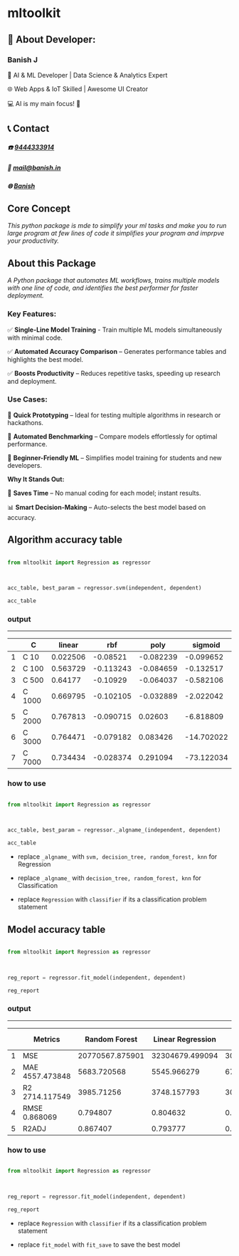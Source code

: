 
#  mltoolkit

  

##  💫 About Developer:

  

###  Banish J

  

🤖 AI & ML Developer | Data Science & Analytics Expert

🌐 Web Apps & IoT Skilled | Awesome UI Creator

💻 AI is my main focus! 👾

  

##  📞 Contact

#####  **☎️**  [9444333914](tel:9444333914)

#####  **📧**  [mail@banish.in](mailto:mail@banish.in)

#####  **🌐**  [Banish](https://www.banish.in)

  

##  Core Concept

*This python package is mde to simplify your ml tasks and make you to run large program at few lines of code it simplifies your program and imprpve your productivity.*

## About this Package

*A Python package that automates ML workflows, trains multiple models with one line of code, and identifies the best performer for faster deployment.*

### Key Features:

✅ **Single-Line Model Training** - Train multiple ML models simultaneously with minimal code.

✅ **Automated Accuracy Comparison** – Generates performance tables and highlights the best model.

✅ **Boosts Productivity** – Reduces repetitive tasks, speeding up research and deployment.

### Use Cases:

🔹 **Quick Prototyping** – Ideal for testing multiple algorithms in research or hackathons.

🔹 **Automated Benchmarking** – Compare models effortlessly for optimal performance.

🔹 **Beginner-Friendly ML** – Simplifies model training for students and new developers.

**Why It Stands Out:**

🚀 **Saves Time** – No manual coding for each model; instant results.

📊 **Smart Decision-Making** – Auto-selects the best model based on accuracy.



##  Algorithm accuracy table

```python

from mltoolkit import Regression as regressor

  

acc_table, best_param = regressor.svm(independent, dependent)

acc_table

```

###  output

---

  

| | C | linear | rbf | poly | sigmoid |
| -- | -- | -- | -- | -- | -- |
|1|C 10|0.022506|-0.08521|-0.082239|-0.099652|
| 2 |C 100|0.563729|-0.113243|-0.084659|-0.132517|
|3|C 500|0.64177|-0.10929|-0.064037|-0.582106|
|4|C 1000|0.669795|-0.102105|-0.032889|-2.022042|
|5|C 2000 | 0.767813 |-0.090715 |0.02603|-6.818809
|6|C 3000|0.764471|-0.079182|0.083426|-14.702022|
|7|C 7000|0.734434|-0.028374|0.291094|-73.122034|

  
  

###  how to use

  

```python

from mltoolkit import Regression as regressor

  

acc_table, best_param = regressor._algname_(independent, dependent)

acc_table

```

-  replace `_algname_` with `svm, decision_tree, random_forest, knn` for Regression

  

-  replace `_algname_` with `decision_tree, random_forest, knn` for Classification

  

-  replace `Regression` with `classifier` if its a classification problem statement

  

##  Model accuracy table

  

```python

from mltoolkit import Regression as regressor

  

reg_report = regressor.fit_model(independent, dependent)

reg_report

```

###  output

---

  

| | Metrics | Random Forest | Linear Regression | Poisson Regression | Decision Tree | Support Vector Machine | KNN |
| -- | -- | -- | -- | -- | -- | -- | -- |
1 | MSE | 20770567.875901 | 32304679.499094 | 30757741.967819 | 45999841.979685 | 172821773.971895 | 112965815.146866 |
2 | MAE 4557.473848 | 5683.720568 | 5545.966279 | 6782.318334 | 13146.169555 | 10628.537771 |
3 | R2 2714.117549 | 3985.71256 | 3748.157793 | 3099.796517 | 8532.534486 | 7417.95403 |
4 | RMSE 0.868069 | 0.794807 | 0.804632 | 0.707817 | -0.097732 | 0.282462 |
5 | R2ADJ | 0.867407 | 0.793777 | 0.803653 | 0.706352 | -0.103238 | 0.278863

  
  

###  how to use

  

```python

from mltoolkit import Regression as regressor

  

reg_report = regressor.fit_model(independent, dependent)

reg_report

```

  

-  replace `Regression` with `classifier` if its a classification problem statement

-  replace `fit_model` with `fit_save` to save the best model
